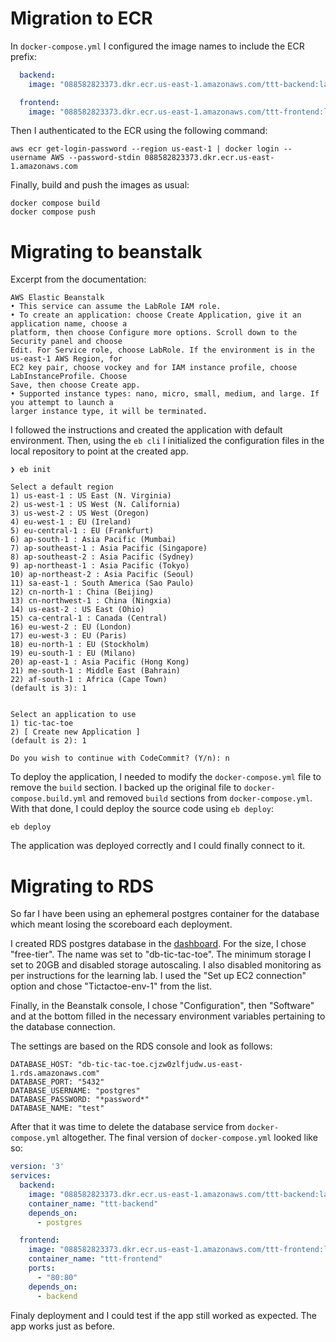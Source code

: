 # Migration to ECR

In `docker-compose.yml` I configured the image names to include the ECR prefix:

```yml
  backend:
    image: "088582823373.dkr.ecr.us-east-1.amazonaws.com/ttt-backend:latest"

  frontend:
    image: "088582823373.dkr.ecr.us-east-1.amazonaws.com/ttt-frontend:latest"
```

Then I authenticated to the ECR using the following command:

```shell
aws ecr get-login-password --region us-east-1 | docker login --username AWS --password-stdin 088582823373.dkr.ecr.us-east-1.amazonaws.com
```

Finally, build and push the images as usual:

```shell
docker compose build
docker compose push
```

# Migrating to beanstalk

Excerpt from the documentation:

```
AWS Elastic Beanstalk
• This service can assume the LabRole IAM role.
• To create an application: choose Create Application, give it an application name, choose a
platform, then choose Configure more options. Scroll down to the Security panel and choose
Edit. For Service role, choose LabRole. If the environment is in the us-east-1 AWS Region, for
EC2 key pair, choose vockey and for IAM instance profile, choose LabInstanceProfile. Choose
Save, then choose Create app.
• Supported instance types: nano, micro, small, medium, and large. If you attempt to launch a
larger instance type, it will be terminated.
```

I followed the instructions and created the application with default environment. Then, using the `eb cli` I initialized the configuration files in the local repository to point at the created app.

```shell
❯ eb init

Select a default region
1) us-east-1 : US East (N. Virginia)
2) us-west-1 : US West (N. California)
3) us-west-2 : US West (Oregon)
4) eu-west-1 : EU (Ireland)
5) eu-central-1 : EU (Frankfurt)
6) ap-south-1 : Asia Pacific (Mumbai)
7) ap-southeast-1 : Asia Pacific (Singapore)
8) ap-southeast-2 : Asia Pacific (Sydney)
9) ap-northeast-1 : Asia Pacific (Tokyo)
10) ap-northeast-2 : Asia Pacific (Seoul)
11) sa-east-1 : South America (Sao Paulo)
12) cn-north-1 : China (Beijing)
13) cn-northwest-1 : China (Ningxia)
14) us-east-2 : US East (Ohio)
15) ca-central-1 : Canada (Central)
16) eu-west-2 : EU (London)
17) eu-west-3 : EU (Paris)
18) eu-north-1 : EU (Stockholm)
19) eu-south-1 : EU (Milano)
20) ap-east-1 : Asia Pacific (Hong Kong)
21) me-south-1 : Middle East (Bahrain)
22) af-south-1 : Africa (Cape Town)
(default is 3): 1


Select an application to use
1) tic-tac-toe
2) [ Create new Application ]
(default is 2): 1

Do you wish to continue with CodeCommit? (Y/n): n
```

To deploy the application, I needed to modify the `docker-compose.yml` file to remove the `build` section.
I backed up the original file to `docker-compose.build.yml` and removed `build` sections from `docker-compose.yml`.
With that done, I could deploy the source code using `eb deploy`:

```shell
eb deploy
```

The application was deployed correctly and I could finally connect to it.

# Migrating to RDS

So far I have been using an ephemeral postgres container for the database which meant losing the scoreboard each deployment.

I created RDS postgres database in the [dashboard](https://us-east-1.console.aws.amazon.com/rds/home?region=us-east-1#launch-dbinstance:gdb=false;s3-import=false).
For the size, I chose "free-tier". The name was set to "db-tic-tac-toe".
The minimum storage I set to 20GB and disabled storage autoscaling.
I also disabled monitoring as per instructions for the learning lab.
I used the "Set up EC2 connection" option and chose "Tictactoe-env-1" from the list.

Finally, in the Beanstalk console, I chose "Configuration", then "Software" and at the bottom filled in the necessary environment variables pertaining to the database connection.

The settings are based on the RDS console and look as follows:

```
DATABASE_HOST: "db-tic-tac-toe.cjzw0zlfjudw.us-east-1.rds.amazonaws.com"
DATABASE_PORT: "5432"
DATABASE_USERNAME: "postgres"
DATABASE_PASSWORD: "*password*"
DATABASE_NAME: "test"
```

After that it was time to delete the database service from `docker-compose.yml` altogether.
The final version of `docker-compose.yml` looked like so:

```yml
version: '3'
services:
  backend:
    image: "088582823373.dkr.ecr.us-east-1.amazonaws.com/ttt-backend:latest"
    container_name: "ttt-backend"
    depends_on:
      - postgres

  frontend:
    image: "088582823373.dkr.ecr.us-east-1.amazonaws.com/ttt-frontend:latest"
    container_name: "ttt-frontend"
    ports:
      - "80:80"
    depends_on:
      - backend
```

Finaly deployment and I could test if the app still worked as expected.
The app works just as before.